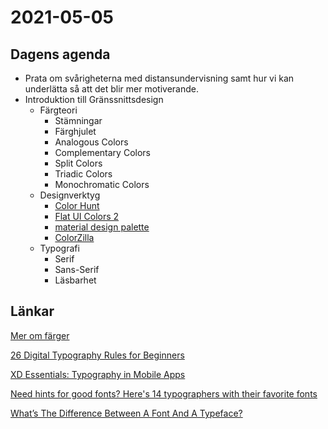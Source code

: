 # 2021-05-05

## Dagens agenda

- Prata om svårigheterna med distansundervisning samt hur vi kan underlätta så att det blir mer motiverande.
- Introduktion till Gränssnittsdesign
    - Färgteori
        - Stämningar
        - Färghjulet
        - Analogous Colors
        - Complementary Colors
        - Split Colors
        - Triadic Colors
        - Monochromatic Colors
    - Designverktyg
        - [Color Hunt](https://colorhunt.co/)
        - [Flat UI Colors 2](https://flatuicolors.com/)
        - [material design palette](https://www.materialpalette.com/)
        - [ColorZilla](https://www.colorzilla.com/)
    - Typografi
        - Serif
        - Sans-Serif
        - Läsbarhet

## Länkar

[Mer om färger](https://www.foretagande.se/skoj-lasning/om-farger-och-fargers-betydelse)

[26 Digital Typography Rules for Beginners](https://medium.com/product-design-ux-ui/26-digital-typography-rules-for-beginners-a04c6a5aaff3#.10tgnccvf)

[XD Essentials: Typography in Mobile Apps](https://medium.com/thinking-design/xd-essentials-typography-in-mobile-apps-7048abfb1cc5#.tu3y5hv6z)

[Need hints for good fonts? Here's 14 typographers with their favorite fonts](https://www.canva.com/learn/typography-guide/)

[What’s The Difference Between A Font And A Typeface?](https://www.fastcompany.com/3028971/whats-the-difference-between-a-font-and-a-typeface)
